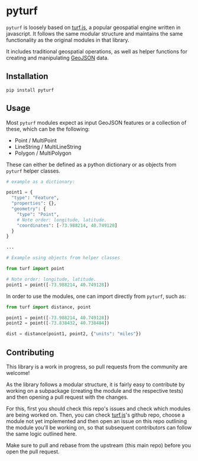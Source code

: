 # pyturf

`pyturf` is loosely based on [turf.js](https://github.com/Turfjs/turf), a popular geospatial engine 
written in javascript. It follows the same modular structure and maintains the same functionality as the original
modules in that library. 

It includes traditional geospatial operations, as well as helper functions for creating and manipulating 
[GeoJSON](https://geojson.org/) data. 

## Installation

`pip install pyturf`

## Usage

Most `pyturf` modules expect as input GeoJSON features or a collection of these, which can be the following:

- Point / MultiPoint
- LineString / MultiLineString
- Polygon / MultiPolygon

These can either be defined as a python dictionary or as objects from `pyturf` helper classes. 

```python
# example as a dictionary:

point1 = {
  "type": "Feature",
  "properties": {},
  "geometry": {
    "type": "Point",
    # Note order: longitude, latitude.
    "coordinates": [-73.988214, 40.749128] 
  }
}

...

# Example using objects from helper classes

from turf import point

# Note order: longitude, latitude.
point1 = point([-73.988214, 40.749128])

```

In order to use the modules, one can import directly from `pyturf`, such as:

```python
from turf import distance, point

point1 = point([-73.988214, 40.749128])
point2 = point([-73.838432, 40.738484])

dist = distance(point1, point2, {"units": "miles"})
```

## Contributing

This library is a work in progress, so pull requests from the community are welcome!

As the library follows a modular structure, it is fairly easy to contribute by working on a subpackage 
(creating the module and the respective tests) and then opening a pull request with the changes. 

For this, first you should check this repo's issues and check which modules are being worked on. Then, you can 
check [turf.js](https://github.com/Turfjs/turf)'s github repo, choose a module not yet implemented 
and then open an issue on this repo outlining the module you'll be working on, so that subsequent contributors can 
follow the same logic outlined here.

Make sure to pull and rebase from the upstream (this main repo) before you open the pull request.
 